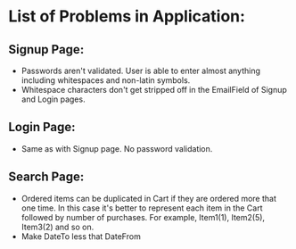 # List of Problems in Application:

##  Signup Page:	 
* Passwords aren't validated. User is able to enter almost anything including whitespaces and non-latin symbols.
* Whitespace characters don't get stripped off in the EmailField of Signup and Login pages.

##  Login Page:
* Same as with Signup page. No password validation.

##  Search Page:
* Ordered items can be duplicated in Cart if they are ordered more that one time. In this case it's better to represent each item in the Cart followed by number of purchases. For example, Item1(1), Item2(5), Item3(2) and so on.
* Make DateTo less that DateFrom
